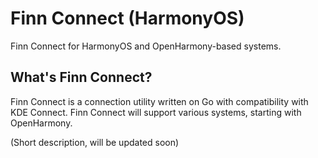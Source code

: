 # Finn Connect (HarmonyOS)
Finn Connect for HarmonyOS and OpenHarmony-based systems.

## What's Finn Connect?
Finn Connect is a connection utility written on Go with compatibility with KDE Connect.
Finn Connect will support various systems, starting with OpenHarmony.

(Short description, will be updated soon)
